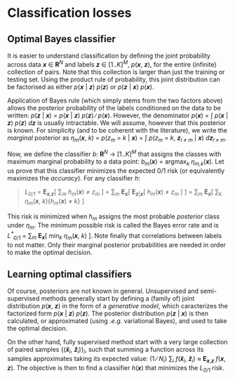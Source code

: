 # Classification losses

## Optimal Bayes classifier

It is easier to understand classification by defining the joint probability 
across data _**x**_ &isin; **R**<sup>_N_</sup> and labels _**z**_ &isin; [1.._K_]<sup>_M_</sup>, _p_(_**x**_, _**z**_), 
for the entire (infinite) collection of pairs.
Note that this collection is larger than just the training or testing set. Using the 
product rule of probability, this joint distribution can be factorised as either 
_p_(_**x**_ | _**z**_) _p_(_**z**_) or _p_(_**z**_ | _**x**_) _p_(_**x**_).

Application of Bayes rule (which simply stems from the two factors above) allows the 
posterior probability of the labels conditioned on the data to be written: 
_p_(_**z**_ | _**x**_) = _p_(_**x**_ | _**z**_) _p_(_**z**_) &#8725; _p_(_**x**_). 
However, the denominator _p_(_**x**_) = &int; _p_(_**x**_ | _**z**_) _p_(_**z**_) _d**z**_
is usually intractable. We will assume, however that this posterior is known.
For simplicity (and to be coherent with the literature), we write the _marginal_
posterior as _&eta;<sub>m</sub>_(_**x**_, _k_) = _p_(_z<sub>m</sub>_ = _k_ | _**x**_) 
= &int; _p_(_z<sub>m</sub>_ = _k_, _**z**<sub>l &ne; m</sub>_ | _**x**_) _d**z**<sub>l &ne; m</sub>_.

Now, we define the classifier _b:_ **R**<sup>_N_</sup> 	&rarr; [1.._K_]<sup>_M_</sup> that assigns the 
classes with maximum marginal probability to a data point: _b<sub>m</sub>_(_**x**_) = argmax<sub>_k_</sub> _&eta;<sub>m,k</sub>_(_**x**_).
Let us prove that this classifier minimizes the expected 0/1 risk (or equivalently maximizes the _accuracy_). For any classifier _h_:
> _L<sub>0/1</sub>_ = **E**<sub>_**x**,**z**_</sub>[ &sum;<sub>_m_</sub> _h<sub>m</sub>_(_**x**_) &ne; _z<sub>m</sub>_ ]
> = &sum;<sub>_m_</sub> **E**<sub>_**x**_</sub>[ **E**<sub>_**z**_|_**x**_</sub>[ _h<sub>m</sub>_(_**x**_) &ne; _z<sub>m</sub>_ ] ]
> = &sum;<sub>_m_</sub> **E**<sub>_**x**_</sub>[ &sum;<sub>k</sub> _&eta;<sub>m</sub>_(_**x**_, _k_){_h<sub>m</sub>_(_**x**_) &ne; _k_} ]

This risk is minimized when _h<sub>m</sub>_ assigns the most probable _posterior_ class under _&eta;<sub>m</sub>_. 
The minimum possible risk is called the Bayes error rate and is 
_L<sup>*</sup><sub>0/1</sub>_ = &sum;<sub>_m_</sub> **E**<sub>_**x**_</sub>[ min<sub>_k_</sub> _&eta;<sub>m</sub>_(_**x**_, _k_) ].
Note finally that correlations between labels to not matter. Only their marginal posterior probabilities are needed 
in order to make the optimal decision.

## Learning optimal classifiers

Of course, posteriors are not known in general. Unsupervised and semi-supervised methods generally start 
by defining a (family of) joint distribution _p_(_**x**_, _**z**_) in the form of a _generative model_, which 
caracterizes the factorized form _p_(_**x**_ | _**z**_) _p_(_**z**_). The posterior distribution _p_(_**z**_ | _**x**_)
is then calculated, or approximated (using _.e.g._ variational Bayes), and used to take the optimal decision.

On the other hand, fully supervised method start with a very large collection of paired samples {(_**x&#770;**_<sub>_i_</sub>, _**z&#770;**_<sub>_i_</sub>)}<sub>_i_</sub>, 
such that summing a function across its samples approximates taking its expected value: 
(1 &#8725; _N<sub>i</sub>_) &sum;<sub>_i_</sub> _f_(_**x&#770;**_<sub>_i_</sub>, _**z&#770;**_<sub>_i_</sub>) &approx; **E**<sub>_**x**_,_**z**_</sub> _f_(_**x**_, _**z**_).
The objective is then to find a classifier _h_(_**x**_) that minimizes the _L<sub>0/1</sub>_ risk.
